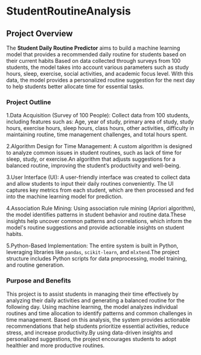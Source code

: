 # StudentRoutineAnalysis

## Project Overview

The **Student Daily Routine Predictor** aims to build a machine learning model that provides a recommended daily routine for students based on their current habits Based on data collected through surveys from 100 students, the model takes into account various parameters such as study hours, sleep, exercise, social activities, and academic focus level. With this data, the model provides a personalized routine suggestion for the next day to help students better allocate time for essential tasks.

### Project Outline
1.Data Acquisition (Survey of 100 People):
Collect data from 100 students, including features such as:
Age, year of study, primary area of study, study hours, exercise hours, sleep hours, class hours, other activities, difficulty in maintaining routine, time management challenges, and total hours spent.

2.Algorithm Design for Time Management:
A custom algorithm is designed to analyze common issues in student routines, such as lack of time for sleep, study, or exercise.An algorithm that adjusts suggestions for a balanced routine, improving the student’s productivity and well-being.

3.User Interface (UI):
A user-friendly interface was created to collect data and allow students to input their daily routines conveniently. The UI captures key metrics from each student, which are then processed and fed into the machine learning model for prediction.

4.Association Rule Mining:
Using association rule mining (Apriori algorithm), the model identifies patterns in student behavior and routine data.These insights help uncover common patterns and correlations, which inform the model's routine suggestions and provide actionable insights on student habits.

5.Python-Based Implementation:
The entire system is built in Python, leveraging libraries like `pandas`, `scikit-learn`, and `mlxtend`.The project structure includes Python scripts for data preprocessing, model training, and routine generation.

### Purpose and Benefits
This project is to assist students in managing their time effectively by analyzing their daily activities and generating a balanced routine for the following day. Using machine learning, the model analyzes individual routines and time allocation to identify patterns and common challenges in time management. Based on this analysis, the system provides actionable recommendations that help students prioritize essential activities, reduce stress, and increase productivity.By using data-driven insights and personalized suggestions, the project encourages students to adopt healthier and more productive routines.
